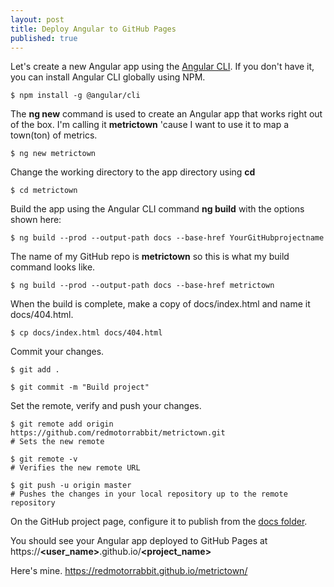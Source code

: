 ```yaml
---
layout: post
title: Deploy Angular to GitHub Pages
published: true
---
```


Let's create a new Angular app using the [Angular CLI](https://cli.angular.io/). If you don't have it, you can install Angular CLI globally using NPM.

````shell
$ npm install -g @angular/cli
````

The **ng new** command is used to create an Angular app that works right out of the box. I'm calling it **metrictown** 'cause I want to use it to map a town(ton) of metrics.

````shell
$ ng new metrictown
````

Change the working directory to the app directory using **cd**

````shell
$ cd metrictown
````

Build the app using the Angular CLI command **ng build** with the options shown here:

````shell
$ ng build --prod --output-path docs --base-href YourGitHubprojectname
````

The name of my GitHub repo is **metrictown** so this is what my build command looks like.

````shell
$ ng build --prod --output-path docs --base-href metrictown
````

When the build is complete, make a copy of docs/index.html and name it docs/404.html.

````shell
$ cp docs/index.html docs/404.html
````

Commit your changes.

````shell
$ git add .

$ git commit -m "Build project"
````

Set the remote, verify and push your changes.

````shell
$ git remote add origin https://github.com/redmotorrabbit/metrictown.git
# Sets the new remote

$ git remote -v
# Verifies the new remote URL

$ git push -u origin master
# Pushes the changes in your local repository up to the remote repository 
````

On the GitHub project page, configure it to publish from the [docs folder](https://help.github.com/en/articles/configuring-a-publishing-source-for-github-pages#publishing-your-github-pages-site-from-a-docs-folder-on-your-master-branch).

You should see your Angular app deployed to GitHub Pages at https://**<user_name>**.github.io/**<project_name>**

Here's mine. https://redmotorrabbit.github.io/metrictown/



